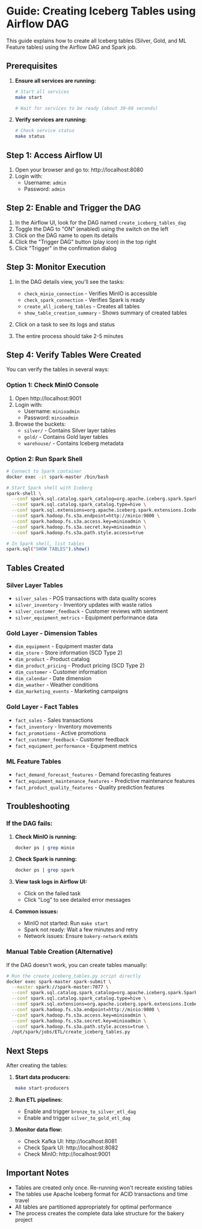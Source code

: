 # Guide: Creating Iceberg Tables using Airflow DAG

This guide explains how to create all Iceberg tables (Silver, Gold, and ML Feature tables) using the Airflow DAG and Spark job.

## Prerequisites

1. **Ensure all services are running:**
   ```bash
   # Start all services
   make start
   
   # Wait for services to be ready (about 30-60 seconds)
   ```

2. **Verify services are running:**
   ```bash
   # Check service status
   make status
   ```

## Step 1: Access Airflow UI

1. Open your browser and go to: http://localhost:8080
2. Login with:
   - Username: `admin`
   - Password: `admin`

## Step 2: Enable and Trigger the DAG

1. In the Airflow UI, look for the DAG named `create_iceberg_tables_dag`
2. Toggle the DAG to "ON" (enabled) using the switch on the left
3. Click on the DAG name to open its details
4. Click the "Trigger DAG" button (play icon) in the top right
5. Click "Trigger" in the confirmation dialog

## Step 3: Monitor Execution

1. In the DAG details view, you'll see the tasks:
   - `check_minio_connection` - Verifies MinIO is accessible
   - `check_spark_connection` - Verifies Spark is ready
   - `create_all_iceberg_tables` - Creates all tables
   - `show_table_creation_summary` - Shows summary of created tables

2. Click on a task to see its logs and status
3. The entire process should take 2-5 minutes

## Step 4: Verify Tables Were Created

You can verify the tables in several ways:

### Option 1: Check MinIO Console
1. Open http://localhost:9001
2. Login with:
   - Username: `minioadmin`
   - Password: `minioadmin`
3. Browse the buckets:
   - `silver/` - Contains Silver layer tables
   - `gold/` - Contains Gold layer tables
   - `warehouse/` - Contains Iceberg metadata

### Option 2: Run Spark Shell
```bash
# Connect to Spark container
docker exec -it spark-master /bin/bash

# Start Spark shell with Iceberg
spark-shell \
  --conf spark.sql.catalog.spark_catalog=org.apache.iceberg.spark.SparkSessionCatalog \
  --conf spark.sql.catalog.spark_catalog.type=hive \
  --conf spark.sql.extensions=org.apache.iceberg.spark.extensions.IcebergSparkSessionExtensions \
  --conf spark.hadoop.fs.s3a.endpoint=http://minio:9000 \
  --conf spark.hadoop.fs.s3a.access.key=minioadmin \
  --conf spark.hadoop.fs.s3a.secret.key=minioadmin \
  --conf spark.hadoop.fs.s3a.path.style.access=true

# In Spark shell, list tables
spark.sql("SHOW TABLES").show()
```

## Tables Created

### Silver Layer Tables
- `silver_sales` - POS transactions with data quality scores
- `silver_inventory` - Inventory updates with waste ratios
- `silver_customer_feedback` - Customer reviews with sentiment
- `silver_equipment_metrics` - Equipment performance data

### Gold Layer - Dimension Tables
- `dim_equipment` - Equipment master data
- `dim_store` - Store information (SCD Type 2)
- `dim_product` - Product catalog
- `dim_product_pricing` - Product pricing (SCD Type 2)
- `dim_customer` - Customer information
- `dim_calendar` - Date dimension
- `dim_weather` - Weather conditions
- `dim_marketing_events` - Marketing campaigns

### Gold Layer - Fact Tables
- `fact_sales` - Sales transactions
- `fact_inventory` - Inventory movements
- `fact_promotions` - Active promotions
- `fact_customer_feedback` - Customer feedback
- `fact_equipment_performance` - Equipment metrics

### ML Feature Tables
- `fact_demand_forecast_features` - Demand forecasting features
- `fact_equipment_maintenance_features` - Predictive maintenance features
- `fact_product_quality_features` - Quality prediction features

## Troubleshooting

### If the DAG fails:

1. **Check MinIO is running:**
   ```bash
   docker ps | grep minio
   ```

2. **Check Spark is running:**
   ```bash
   docker ps | grep spark
   ```

3. **View task logs in Airflow UI:**
   - Click on the failed task
   - Click "Log" to see detailed error messages

4. **Common issues:**
   - MinIO not started: Run `make start`
   - Spark not ready: Wait a few minutes and retry
   - Network issues: Ensure `bakery-network` exists

### Manual Table Creation (Alternative)

If the DAG doesn't work, you can create tables manually:

```bash
# Run the create_iceberg_tables.py script directly
docker exec spark-master spark-submit \
  --master spark://spark-master:7077 \
  --conf spark.sql.catalog.spark_catalog=org.apache.iceberg.spark.SparkSessionCatalog \
  --conf spark.sql.catalog.spark_catalog.type=hive \
  --conf spark.sql.extensions=org.apache.iceberg.spark.extensions.IcebergSparkSessionExtensions \
  --conf spark.hadoop.fs.s3a.endpoint=http://minio:9000 \
  --conf spark.hadoop.fs.s3a.access.key=minioadmin \
  --conf spark.hadoop.fs.s3a.secret.key=minioadmin \
  --conf spark.hadoop.fs.s3a.path.style.access=true \
  /opt/spark/jobs/ETL/create_iceberg_tables.py
```

## Next Steps

After creating the tables:

1. **Start data producers:**
   ```bash
   make start-producers
   ```

2. **Run ETL pipelines:**
   - Enable and trigger `bronze_to_silver_etl_dag`
   - Enable and trigger `silver_to_gold_etl_dag`

3. **Monitor data flow:**
   - Check Kafka UI: http://localhost:8081
   - Check Spark UI: http://localhost:8082
   - Check MinIO: http://localhost:9001

## Important Notes

- Tables are created only once. Re-running won't recreate existing tables
- The tables use Apache Iceberg format for ACID transactions and time travel
- All tables are partitioned appropriately for optimal performance
- The process creates the complete data lake structure for the bakery project